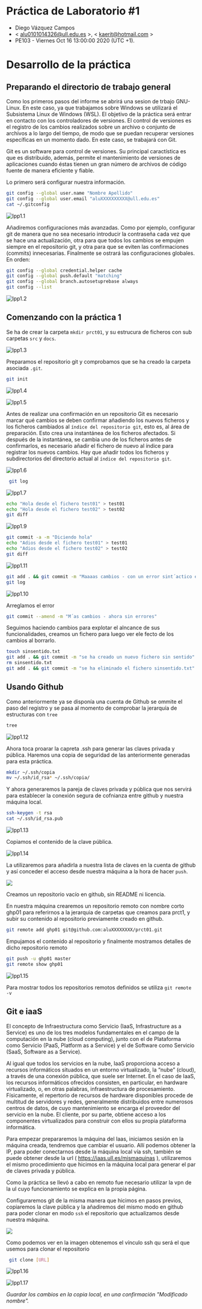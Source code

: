 # Práctica de Laboratorio #1

  * Diego Vázquez Campos
  * < alu0101014326@ull.edu.es >, < kaerit@hotmail.com >
  * PE103 - Viernes Oct 16 13:00:00 2020 (UTC +1).
     
# Desarrollo de la práctica

## Preparando el directorio de trabajo general

Como los primeros pasos del informe se abrirá una sesion de trbajo GNU-Linux. En este caso, ya que trabajamos sobre Windows se utilizará el Subsistema Linux de Windows (WSL). El objetivo de la práctica será entrar en contacto con los controladores de versiones. El control de versiones es el registro de los cambios realizados sobre un archivo o conjunto de archivos a lo largo del tiempo, de modo que se puedan recuperar versiones específicas en un momento dado. En este caso, se trabajará con Git.

Git es un software para control de versiones. Su principal caractística es que es distribuido, además, permite el mantenimiento de versiones de aplicaciones cuando éstas tienen un gran número de archivos de código fuente de manera eficiente y fiable.

Lo primero será configurar nuestra información.

```bash
git config --global user.name "Nombre Apellido" 
git config --global user.email "aluXXXXXXXXXX@ull.edu.es"
cat ~/.gitconfig
```

![lpp1.1](https://github.com/ULL-ESIT-LPP-2021/git-e-iaas-ull-dkaerit/blob/master/assets/LPP.1.1.png)

Añadiremos configuraciones más avanzadas. Como por ejemplo, configurar git de manera que no sea necesario introducir la contraseña cada vez que se hace una actualización, otra para que todos los cambios se empujen siempre en el repositorio git, y otra para que se eviten las confirmaciones (commits) innecesarias. Finalmente se ostrará las configuraciones globales. En orden:

```bash
git config --global credential.helper cache
git config --global push.default "matching"
git config --global branch.autosetuprebase always
git config --list
```

![lpp1.2](https://github.com/ULL-ESIT-LPP-2021/git-e-iaas-ull-dkaerit/blob/master/assets/LPP.1.2.png)

## Comenzando con la práctica 1

Se ha de crear la carpeta `mkdir prct01`, y su estrucura de ficheros con sub carpetas `src` y `docs`.

![lpp1.3](https://github.com/ULL-ESIT-LPP-2021/git-e-iaas-ull-dkaerit/blob/master/assets/LPP.1.3.png)

Preparamos el repositorio git y comprobamos que se ha creado la carpeta asociada `.git`.

```bash
git init
```

![lpp1.4](https://github.com/ULL-ESIT-LPP-2021/git-e-iaas-ull-dkaerit/blob/master/assets/LPP.1.4.png)

![lpp1.5](https://github.com/ULL-ESIT-LPP-2021/git-e-iaas-ull-dkaerit/blob/master/assets/LPP.1.5.png)

Antes de realizar una confirmación en un repositorio Git es necesario marcar qué cambios se deben confirmar añadiendo los nuevos ficheros y los ficheros cambiados al `índice del repositorio git`, esto es, al área de preparación. Esto crea una instantánea de los ficheros afectados. Si después de la instantánea, se cambia uno de los ficheros antes de confirmarlos, es necesario añadir el fichero de nuevo al índice para registrar los nuevos cambios. Hay que añadir todos los ficheros y subdirectorios del directorio actual al `índice del repositorio git`. 

![lpp1.6](https://github.com/ULL-ESIT-LPP-2021/git-e-iaas-ull-dkaerit/blob/master/assets/LPP.1.6.png)

```bash
 git log
```

![lpp1.7](https://github.com/ULL-ESIT-LPP-2021/git-e-iaas-ull-dkaerit/blob/master/assets/LPP.1.7.png)

```bash
echo "Hola desde el fichero test01" > test01
echo "Hola desde el fichero test02" > test02
git diff
```

![lpp1.9](https://github.com/ULL-ESIT-LPP-2021/git-e-iaas-ull-dkaerit/blob/master/assets/LPP.1.9.png)


```bash
git commit -a -m "Diciendo hola" 
echo "Adios desde el fichero test01" > test01
echo "Adios desde el fichero test02" > test02
git diff
```

![lpp1.11](https://github.com/ULL-ESIT-LPP-2021/git-e-iaas-ull-dkaerit/blob/master/assets/LPP.1.11.png)

```bash
git add . && git commit -m "Maaaas cambios - con un error sint´actico en el mensaje"
git log
```

![lpp1.10](https://github.com/ULL-ESIT-LPP-2021/git-e-iaas-ull-dkaerit/blob/master/assets/LPP.1.10.png)

Arreglamos el error
```bash
git commit --amend -m "M´as cambios - ahora sin errores"
```

Seguimos haciendo cambios para explotar el alncance de sus funcionalidades, creamos un fichero para luego ver ele fecto de los cambios al borrarlo.
```bash
touch sinsentido.txt
git add . && git commit -m "se ha creado un nuevo fichero sin sentido"
rm sinsentido.txt
git add . && git commit -m "se ha eliminado el fichero sinsentido.txt" 
```

## Usando Github

Como anteriormente ya se disponía una cuenta de Github se ommite el paso del registro y se pasa al momento de comprobar la jerarquía de estructuras con `tree`

```bash
tree
```

![lpp1.12](https://github.com/ULL-ESIT-LPP-2021/git-e-iaas-ull-dkaerit/blob/master/assets/LPP.1.12.png)

Ahora toca proarar la capreta .ssh para generar las claves privada y pública. Haremos una copia de seguridad de las anteriormente generadas para esta práctica. 

```bash
mkdir ~/.ssh/copia
mv ~/.ssh/id_rsa* ~/.ssh/copia/
```

Y ahora generaremos la pareja de claves privada y pública que nos servirá para establecer la conexión segura de cofnianza entre github y nuestra máquina local.

```bash
ssh-keygen -t rsa
cat ~/.ssh/id_rsa.pub
```

![lpp1.13](https://github.com/ULL-ESIT-LPP-2021/git-e-iaas-ull-dkaerit/blob/master/assets/LPP.1.13.png)

Copiamos el contenido de la clave pública.

![lpp1.14](https://github.com/ULL-ESIT-LPP-2021/git-e-iaas-ull-dkaerit/blob/master/assets/LPP.1.14.png)

La utilizaremos para añadirla a nuestra lista de claves en la cuenta de github y así conceder el acceso desde nuestra máquina a la hora de hacer `push`. 

![](https://i.gyazo.com/dea05f605fe6fa9915aa94af3ccd97aa.png)

Creamos un repositorio vacío en github, sin README ni licencia.

En nuestra máquina crearemos un repositorio remoto con nombre corto ghp01 para referirnos a la jerarquia de carpetas que creamos para prct1, y subir su contenido al repositorio previamente creado en github.


```bash
git remote add ghp01 git@github.com:aluXXXXXXXX/prct01.git 
```

Empujamos el contenido al repositorio y finalmente mostramos detalles de dicho  repositorio remoto

```bash
git push -u ghp01 master
git remote show ghp01 
```

![lpp1.15](https://github.com/ULL-ESIT-LPP-2021/git-e-iaas-ull-dkaerit/blob/master/assets/LPP.1.15.png)

Para mostrar todos los repositorios remotos definidos se utiliza `git remote -v`


## Git e iaaS
El concepto de Infraestructura como Servicio (IaaS, Infrastructure as a Service) es uno de los tres modelos fundamentales en el campo de la computación en la nube (cloud computing), junto con el de Plataforma como Servicio (PaaS, Platform as a Service) y el de Software como Servicio (SaaS, Software as a Service).

Al igual que todos los servicios en la nube, IaaS proporciona acceso a recursos informáticos situados en un entorno virtualizado, la “nube” (cloud), a través de una conexión pública, que suele ser Internet. En el caso de IaaS, los recursos informáticos ofrecidos consisten, en particular, en hardware virtualizado, o, en otras palabras, infraestructura de procesamiento. Físicamente, el repertorio de recursos de hardware disponibles procede de multitud de servidores y redes, generalmente distribuidos entre numerosos centros de datos, de cuyo mantenimiento se encarga el proveedor del servicio en la nube. El cliente, por su parte, obtiene acceso a los componentes virtualizados para construir con ellos su propia plataforma informática. 

Para empezar prepararemos la máquina del Iaas, iniciamos sesión en la máquina creada, tendremos que cambiar el usuario. Allí podemos obtener la IP, para poder conectarnos desde la máquina local vía ssh, también se puede obtener desde la url ( https://iaas.ull.es/mismaquinas ), utilizaremos el mismo procedimiento que hicimos en la máquina local para generar el par de claves privada y pública.

Como la práctica se llevó a cabo en remoto fue necesario utilizar la vpn de la ul cuyo funcionamiento se explica en la propia página.

Configuraremos git de la misma manera que hicimos en pasos previos, copiaremos la clave pública y la añadiremos del mismo modo en github para poder clonar en modo `ssh` el repositorio que actualizamos desde nuestra máquina. 


![](https://i.gyazo.com/90060e4213820fe285a062eef0cf0757.png)

Como podemos ver en la imagen obtenemos el vínculo ssh qu será el que usemos para clonar el repositorio

```bash
 git clone [URL]
```

![lpp1.16](https://github.com/ULL-ESIT-LPP-2021/git-e-iaas-ull-dkaerit/blob/master/assets/LPP.1.16.png)


![lpp1.17](https://github.com/ULL-ESIT-LPP-2021/git-e-iaas-ull-dkaerit/blob/master/assets/LPP.1.17.png)


<i>Guardar los cambios en la copia local, en una confirmación "Modificado nombre".</i>
